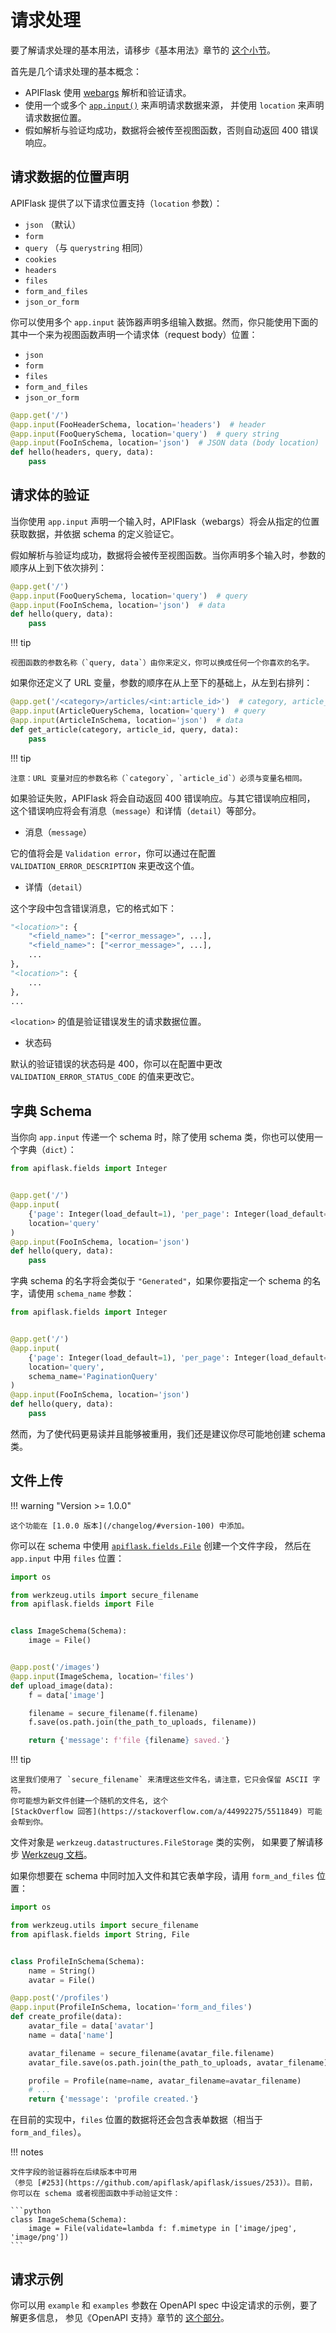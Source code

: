 # 请求处理

要了解请求处理的基本用法，请移步《基本用法》章节的 [这个小节](/usage/#use-appinput-to-validate-and-deserialize-request-data)。

首先是几个请求处理的基本概念：

- APIFlask 使用 [webargs](https://github.com/marshmallow-code/webargs) 解析和验证请求。
- 使用一个或多个 [`app.input()`](/api/app/#apiflask.scaffold.APIScaffold.input) 来声明请求数据来源，
  并使用 `location` 来声明请求数据位置。
- 假如解析与验证均成功，数据将会被传至视图函数，否则自动返回 400 错误响应。


## 请求数据的位置声明

APIFlask 提供了以下请求位置支持（`location` 参数）：

- `json` （默认）
- `form`
- `query` （与 `querystring` 相同）
- `cookies`
- `headers`
- `files`
- `form_and_files`
- `json_or_form`

你可以使用多个 `app.input` 装饰器声明多组输入数据。然而，你只能使用下面的其中一个来为视图函数声明一个请求体（request body）位置：

- `json`
- `form`
- `files`
- `form_and_files`
- `json_or_form`

```python
@app.get('/')
@app.input(FooHeaderSchema, location='headers')  # header
@app.input(FooQuerySchema, location='query')  # query string
@app.input(FooInSchema, location='json')  # JSON data (body location)
def hello(headers, query, data):
    pass
```


## 请求体的验证

当你使用 `app.input` 声明一个输入时，APIFlask（webargs）将会从指定的位置获取数据，并依据 schema 的定义验证它。

假如解析与验证均成功，数据将会被传至视图函数。当你声明多个输入时，参数的顺序从上到下依次排列：

```python
@app.get('/')
@app.input(FooQuerySchema, location='query')  # query
@app.input(FooInSchema, location='json')  # data
def hello(query, data):
    pass
```

!!! tip

    视图函数的参数名称（`query, data`）由你来定义，你可以换成任何一个你喜欢的名字。

如果你还定义了 URL 变量，参数的顺序在从上至下的基础上，从左到右排列：

```python
@app.get('/<category>/articles/<int:article_id>')  # category, article_id
@app.input(ArticleQuerySchema, location='query')  # query
@app.input(ArticleInSchema, location='json')  # data
def get_article(category, article_id, query, data):
    pass
```

!!! tip

    注意：URL 变量对应的参数名称（`category`, `article_id`）必须与变量名相同。

如果验证失败，APIFlask 将会自动返回 400 错误响应。与其它错误响应相同，
这个错误响应将会有消息（`message`）和详情（`detail`）等部分。

- 消息（`message`）

它的值将会是 `Validation error`，你可以通过在配置 `VALIDATION_ERROR_DESCRIPTION` 来更改这个值。

- 详情（`detail`）

这个字段中包含错误消息，它的格式如下：

```python
"<location>": {
    "<field_name>": ["<error_message>", ...],
    "<field_name>": ["<error_message>", ...],
    ...
},
"<location>": {
    ...
},
...
```

`<location>` 的值是验证错误发生的请求数据位置。

- 状态码

默认的验证错误的状态码是 400，你可以在配置中更改 `VALIDATION_ERROR_STATUS_CODE` 的值来更改它。


## 字典 Schema

当你向 `app.input` 传递一个 schema 时，除了使用 schema 类，你也可以使用一个字典（`dict`）：

```python
from apiflask.fields import Integer


@app.get('/')
@app.input(
    {'page': Integer(load_default=1), 'per_page': Integer(load_default=10)},
    location='query'
)
@app.input(FooInSchema, location='json')
def hello(query, data):
    pass
```

字典 schema 的名字将会类似于 `"Generated"`，如果你要指定一个 schema 的名字，请使用 `schema_name` 参数：

```python hl_lines="7"
from apiflask.fields import Integer


@app.get('/')
@app.input(
    {'page': Integer(load_default=1), 'per_page': Integer(load_default=10)},
    location='query',
    schema_name='PaginationQuery'
)
@app.input(FooInSchema, location='json')
def hello(query, data):
    pass
```

然而，为了使代码更易读并且能够被重用，我们还是建议你尽可能地创建 schema 类。


## 文件上传

!!! warning "Version >= 1.0.0"

    这个功能在 [1.0.0 版本](/changelog/#version-100) 中添加。

你可以在 schema 中使用 [`apiflask.fields.File`](/api/fields/#apiflask.fields.File) 创建一个文件字段，
然后在 `app.input` 中用 `files` 位置：

```python
import os

from werkzeug.utils import secure_filename
from apiflask.fields import File


class ImageSchema(Schema):
    image = File()


@app.post('/images')
@app.input(ImageSchema, location='files')
def upload_image(data):
    f = data['image']

    filename = secure_filename(f.filename)
    f.save(os.path.join(the_path_to_uploads, filename))

    return {'message': f'file {filename} saved.'}
```

!!! tip

    这里我们使用了 `secure_filename` 来清理这些文件名，请注意，它只会保留 ASCII 字符。
    你可能想为新文件创建一个随机的文件名, 这个
    [StackOverflow 回答](https://stackoverflow.com/a/44992275/5511849) 可能会帮到你。

文件对象是 `werkzeug.datastructures.FileStorage` 类的实例，
如果要了解请移步 [Werkzeug 文档](https://werkzeug.palletsprojects.com/datastructures/#werkzeug.datastructures.FileStorage)。

如果你想要在 schema 中同时加入文件和其它表单字段，请用 `form_and_files` 位置：

```python
import os

from werkzeug.utils import secure_filename
from apiflask.fields import String, File


class ProfileInSchema(Schema):
    name = String()
    avatar = File()

@app.post('/profiles')
@app.input(ProfileInSchema, location='form_and_files')
def create_profile(data):
    avatar_file = data['avatar']
    name = data['name']

    avatar_filename = secure_filename(avatar_file.filename)
    avatar_file.save(os.path.join(the_path_to_uploads, avatar_filename))

    profile = Profile(name=name, avatar_filename=avatar_filename)
    # ...
    return {'message': 'profile created.'}
```

在目前的实现中，`files` 位置的数据将还会包含表单数据（相当于 `form_and_files`）。

!!! notes

    文件字段的验证器将在后续版本中可用
    （参见 [#253](https://github.com/apiflask/apiflask/issues/253)）。目前，
    你可以在 schema 或者视图函数中手动验证文件：

    ```python
    class ImageSchema(Schema):
        image = File(validate=lambda f: f.mimetype in ['image/jpeg', 'image/png'])
    ```


## 请求示例

你可以用 `example` 和 `examples` 参数在 OpenAPI spec 中设定请求的示例，要了解更多信息，
参见《OpenAPI 支持》章节的 [这个部分](/openapi/#response-and-request-example)。
